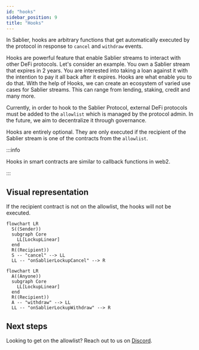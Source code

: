 ```yaml
---
id: "hooks"
sidebar_position: 9
title: "Hooks"
---
```


In Sablier, hooks are arbitrary functions that get automatically executed by the protocol in response to `cancel` and
`withdraw` events.

Hooks are powerful feature that enable Sablier streams to interact with other DeFi protocols. Let's consider an example.
You own a Sablier stream that expires in 2 years. You are interested into taking a loan against it with the intention to
pay it all back after it expires. Hooks are what enable you to do that. With the help of Hooks, we can create an
ecosystem of varied use cases for Sablier streams. This can range from lending, staking, credit and many more.

Currently, in order to hook to the Sablier Protocol, external DeFi protocols must be added to the `allowlist` which is
managed by the protocol admin. In the future, we aim to decentralize it through governance.

Hooks are entirely optional. They are only executed if the recipient of the Sablier stream is one of the contracts from
the `allowlist`.

:::info

Hooks in smart contracts are similar to callback functions in web2.

:::

## Visual representation

If the recipient contract is not on the allowlist, the hooks will not be executed.

```mermaid
flowchart LR
  S((Sender))
  subgraph Core
    LL[LockupLinear]
  end
  R((Recipient))
  S -- "cancel" --> LL
  LL -- "onSablierLockupCancel" --> R
```

```mermaid
flowchart LR
  A((Anyone))
  subgraph Core
    LL[LockupLinear]
  end
  R((Recipient))
  A -- "withdraw" --> LL
  LL -- "onSablierLockupWithdraw" --> R
```

## Next steps

Looking to get on the allowlist? Reach out to us on [Discord](https://discord.gg/bSwRCwWRsT).

